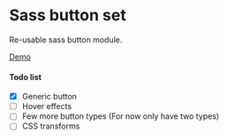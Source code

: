 # Sass button set

Re-usable sass button module. 

[Demo](http://gayanvirajith.github.io/sass-button-set)

#### Todo list

- [x] Generic button
- [ ] Hover effects
- [ ] Few more button types (For now only have two types)
- [ ] CSS transforms
